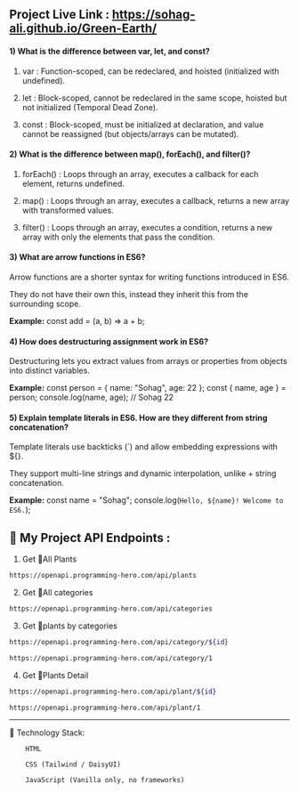 ## Project Live Link : https://sohag-ali.github.io/Green-Earth/



#### 1) What is the difference between var, let, and const?

1. var : Function-scoped, can be redeclared, and hoisted (initialized with undefined).

2. let : Block-scoped, cannot be redeclared in the same scope, hoisted but not initialized (Temporal Dead Zone).

3. const : Block-scoped, must be initialized at declaration, and value cannot be reassigned (but objects/arrays can be mutated).

#### 2) What is the difference between map(), forEach(), and filter()? 

1. forEach() : Loops through an array, executes a callback for each element, returns undefined.

2. map() : Loops through an array, executes a callback, returns a new array with transformed values.

3. filter() : Loops through an array, executes a condition, returns a new array with only the elements that pass the condition.

#### 3) What are arrow functions in ES6?

Arrow functions are a shorter syntax for writing functions introduced in ES6.

They do not have their own this, instead they inherit this from the surrounding scope.

**Example:** 
const add = (a, b) => a + b;


#### 4) How does destructuring assignment work in ES6?

Destructuring lets you extract values from arrays or properties from objects into distinct variables.

**Example:** 
const person = { name: "Sohag", age: 22 };
const { name, age } = person; 
console.log(name, age); // Sohag 22


#### 5) Explain template literals in ES6. How are they different from string concatenation?

Template literals use backticks (`) and allow embedding expressions with ${}.

They support multi-line strings and dynamic interpolation, unlike + string concatenation.

**Example:**
const name = "Sohag";
console.log(`Hello, ${name}! Welcome to ES6.`); 



🌴 My Project API Endpoints :
---
1. Get 🌴All Plants
```bash
https://openapi.programming-hero.com/api/plants
```

2. Get 🌴All categories <br/>
```bash
https://openapi.programming-hero.com/api/categories
```


3. Get 🌴plants by categories <br/>
```bash
https://openapi.programming-hero.com/api/category/${id}
```

```bash
https://openapi.programming-hero.com/api/category/1
```

4. Get 🌴Plants Detail <br/>

```bash
https://openapi.programming-hero.com/api/plant/${id}
```

```bash
https://openapi.programming-hero.com/api/plant/1
```
---
🧰 Technology Stack:
        
        HTML

        CSS (Tailwind / DaisyUI)

        JavaScript (Vanilla only, no frameworks)

